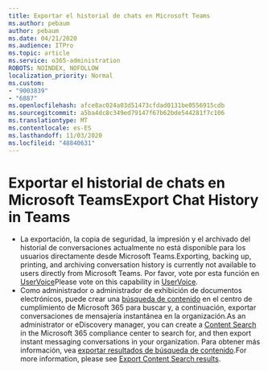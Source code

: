 ```yaml
---
title: Exportar el historial de chats en Microsoft Teams
ms.author: pebaum
author: pebaum
ms.date: 04/21/2020
ms.audience: ITPro
ms.topic: article
ms.service: o365-administration
ROBOTS: NOINDEX, NOFOLLOW
localization_priority: Normal
ms.custom:
- "9003839"
- "6887"
ms.openlocfilehash: afce8ac024a03d51473cfdad0131be0556915cdb
ms.sourcegitcommit: a5ba4dc8c349ed79147f67b62bde544281f7c106
ms.translationtype: MT
ms.contentlocale: es-ES
ms.lasthandoff: 11/03/2020
ms.locfileid: "48840631"
---
```

# <a name="export-chat-history-in-teams"></a><span data-ttu-id="b466b-102">Exportar el historial de chats en Microsoft Teams</span><span class="sxs-lookup"><span data-stu-id="b466b-102">Export Chat History in Teams</span></span>

- <span data-ttu-id="b466b-103">La exportación, la copia de seguridad, la impresión y el archivado del historial de conversaciones actualmente no está disponible para los usuarios directamente desde Microsoft Teams.</span><span class="sxs-lookup"><span data-stu-id="b466b-103">Exporting, backing up, printing, and archiving conversation history is currently not available to users directly from Microsoft Teams.</span></span> <span data-ttu-id="b466b-104">Por favor, vote por esta función en [UserVoice](https://microsoftteams.uservoice.com/forums/555103-public/suggestions/16982542-backup-export-printing-archive-options?page=2&per_page=20)</span><span class="sxs-lookup"><span data-stu-id="b466b-104">Please vote on this capability in [UserVoice](https://microsoftteams.uservoice.com/forums/555103-public/suggestions/16982542-backup-export-printing-archive-options?page=2&per_page=20).</span></span>
- <span data-ttu-id="b466b-105">Como administrador o administrador de exhibición de documentos electrónicos, puede crear una [búsqueda de contenido](https://docs.microsoft.com/microsoft-365/compliance/content-search?view=o365-worldwide)  en el centro de cumplimiento de Microsoft 365 para buscar y, a continuación, exportar conversaciones de mensajería instantánea en la organización.</span><span class="sxs-lookup"><span data-stu-id="b466b-105">As an administrator or eDiscovery manager, you can create a [Content Search](https://docs.microsoft.com/microsoft-365/compliance/content-search?view=o365-worldwide)  in the Microsoft 365 compliance center to search for, and then export instant messaging conversations in your organization.</span></span> <span data-ttu-id="b466b-106">Para obtener más información, vea [exportar resultados de búsqueda de contenido](https://docs.microsoft.com/microsoft-365/compliance/export-search-results?view=o365-worldwide).</span><span class="sxs-lookup"><span data-stu-id="b466b-106">For more information, please see [Export Content Search results](https://docs.microsoft.com/microsoft-365/compliance/export-search-results?view=o365-worldwide).</span></span>
